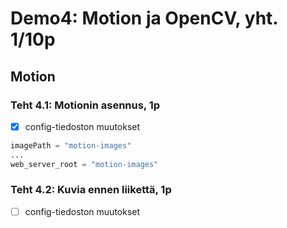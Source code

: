 # Demo4: Motion ja OpenCV, yht. 1/10p

## Motion

### Teht 4.1: Motionin asennus, 1p

- [x] config-tiedoston muutokset

```py
imagePath = "motion-images"
...
web_server_root = "motion-images"
```

### Teht 4.2: Kuvia ennen liikettä, 1p

- [ ] config-tiedoston muutokset
